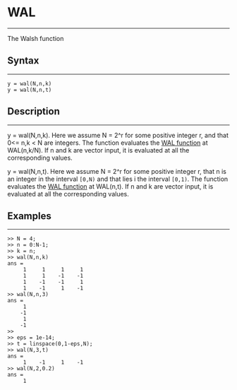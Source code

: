 # WAL
---
The Walsh function
## Syntax
---
```
y = wal(N,n,k)
y = wal(N,n,t)
```

## Description 
---
y = wal(N,n,k). Here we assume N = 2^r for some positive integer r, and that 0<= n,k < N are integers.
   The function evaluates the [WAL function](walsh_function.pdf) at 
    WAL(n,k/N). If n and k are vector input, it is evaluated at all the corresponding values. 

y = wal(N,n,t). Here we assume N = 2^r for some positive integer r, that n is an integer in the interval `[0,N)` and that lies i the interval `[0,1)`.
   The function evaluates the [WAL function](walsh_function.pdf) at 
    WAL(n,t). If n and k are vector input, it is evaluated at all the corresponding values. 

## Examples
---
```
>> N = 4;
>> n = 0:N-1;
>> k = n;
>> wal(N,n,k)
ans =
     1     1     1     1
     1     1    -1    -1
     1    -1    -1     1
     1    -1     1    -1
>> wal(N,n,3)
ans =
     1
    -1
     1
    -1
>> 
>> eps = 1e-14;
>> t = linspace(0,1-eps,N);
>> wal(N,3,t)
ans =
     1    -1     1    -1
>> wal(N,2,0.2) 
ans =
     1
```

